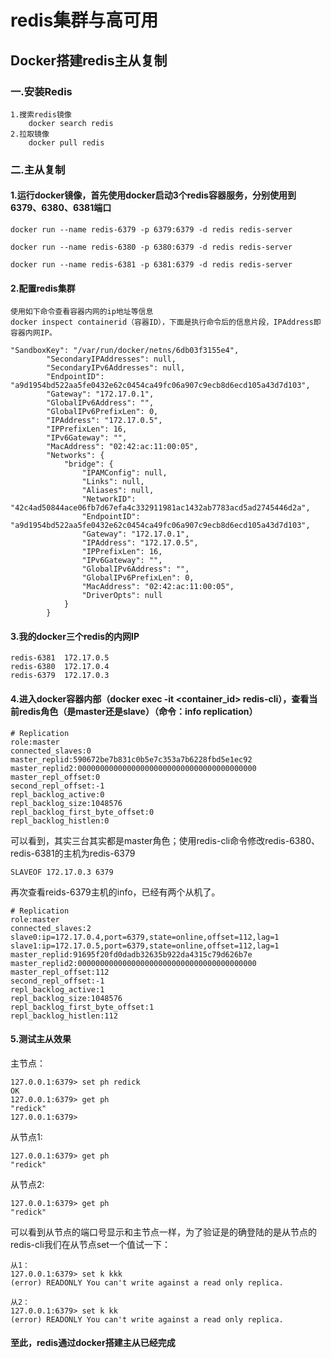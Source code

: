 # redis集群与高可用

## Docker搭建redis主从复制

### 一.安装Redis
    1.搜索redis镜像
        docker search redis
    2.拉取镜像
        docker pull redis
### 二.主从复制
#### 1.运行docker镜像，首先使用docker启动3个redis容器服务，分别使用到6379、6380、6381端口
    docker run --name redis-6379 -p 6379:6379 -d redis redis-server

    docker run --name redis-6380 -p 6380:6379 -d redis redis-server

    docker run --name redis-6381 -p 6381:6379 -d redis redis-server

#### 2.配置redis集群
    使用如下命令查看容器内网的ip地址等信息
    docker inspect containerid（容器ID），下面是执行命令后的信息片段，IPAddress即容器内网IP。

    "SandboxKey": "/var/run/docker/netns/6db03f3155e4",
            "SecondaryIPAddresses": null,
            "SecondaryIPv6Addresses": null,
            "EndpointID": "a9d1954bd522aa5fe0432e62c0454ca49fc06a907c9ecb8d6ecd105a43d7d103",
            "Gateway": "172.17.0.1",
            "GlobalIPv6Address": "",
            "GlobalIPv6PrefixLen": 0,
            "IPAddress": "172.17.0.5",
            "IPPrefixLen": 16,
            "IPv6Gateway": "",
            "MacAddress": "02:42:ac:11:00:05",
            "Networks": {
                "bridge": {
                    "IPAMConfig": null,
                    "Links": null,
                    "Aliases": null,
                    "NetworkID": "42c4ad50844ace06fb7d67efa4c332911981ac1432ab7783acd5ad2745446d2a",
                    "EndpointID": "a9d1954bd522aa5fe0432e62c0454ca49fc06a907c9ecb8d6ecd105a43d7d103",
                    "Gateway": "172.17.0.1",
                    "IPAddress": "172.17.0.5",
                    "IPPrefixLen": 16,
                    "IPv6Gateway": "",
                    "GlobalIPv6Address": "",
                    "GlobalIPv6PrefixLen": 0,
                    "MacAddress": "02:42:ac:11:00:05",
                    "DriverOpts": null
                }
            }
#### 3.我的docker三个redis的内网IP
    redis-6381  172.17.0.5
    redis-6380  172.17.0.4
    redis-6379  172.17.0.3
#### 4.进入docker容器内部（docker exec -it <container_id> redis-cli），查看当前redis角色（是master还是slave）（命令：info replication）
    # Replication
    role:master
    connected_slaves:0
    master_replid:590672be7b831c0b5e7c353a7b6228fbd5e1ec92
    master_replid2:0000000000000000000000000000000000000000
    master_repl_offset:0
    second_repl_offset:-1
    repl_backlog_active:0
    repl_backlog_size:1048576
    repl_backlog_first_byte_offset:0
    repl_backlog_histlen:0

可以看到，其实三台其实都是master角色；使用redis-cli命令修改redis-6380、redis-6381的主机为redis-6379
    
    SLAVEOF 172.17.0.3 6379

再次查看reids-6379主机的info，已经有两个从机了。

    # Replication
    role:master
    connected_slaves:2
    slave0:ip=172.17.0.4,port=6379,state=online,offset=112,lag=1
    slave1:ip=172.17.0.5,port=6379,state=online,offset=112,lag=1
    master_replid:91695f20fd0dadb32635b922da4315c79d626b7e
    master_replid2:0000000000000000000000000000000000000000
    master_repl_offset:112
    second_repl_offset:-1
    repl_backlog_active:1
    repl_backlog_size:1048576
    repl_backlog_first_byte_offset:1
    repl_backlog_histlen:112

#### 5.测试主从效果

主节点：

    127.0.0.1:6379> set ph redick
    OK
    127.0.0.1:6379> get ph
    "redick"
    127.0.0.1:6379>
从节点1:

    127.0.0.1:6379> get ph
    "redick"
从节点2:

    127.0.0.1:6379> get ph
    "redick"
可以看到从节点的端口号显示和主节点一样，为了验证是的确登陆的是从节点的redis-cli我们在从节点set一个值试一下：

    从1：
    127.0.0.1:6379> set k kkk
    (error) READONLY You can't write against a read only replica.

    从2：
    127.0.0.1:6379> set k kk
    (error) READONLY You can't write against a read only replica.

#### 至此，redis通过docker搭建主从已经完成